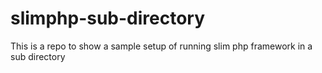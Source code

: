 # slimphp-sub-directory
This is a repo to show a sample setup of running slim php framework in a sub directory
